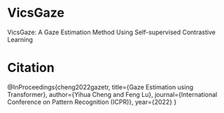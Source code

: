 # VicsGaze
VicsGaze: A Gaze Estimation Method Using Self-supervised Contrastive Learning

# Citation
@InProceedings{cheng2022gazetr,
  title={Gaze Estimation using Transformer},
  author={Yihua Cheng and Feng Lu},
  journal={International Conference on Pattern Recognition (ICPR)},
  year={2022}
}
